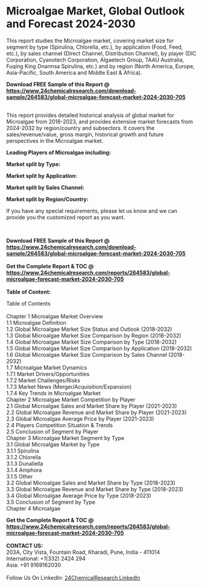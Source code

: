 <h1>Microalgae Market, Global Outlook and Forecast 2024-2030</h1><p>
</p><p>
This report studies the Microalgae market, covering market size for segment by type (Spirulina, Chlorella, etc.), by application (Food, Feed, etc.), by sales channel (Direct Channel, Distribution Channel), by player (DIC Corporation, Cyanotech Corporation, Algaetech Group, TAAU Australia, Fuqing King Dnarmsa Spirulina, etc.) and by region (North America, Europe, Asia-Pacific, South America and Middle East &amp; Africa).</p><p>
</p><div><b>Download FREE Sample of this Report @ 
            <a href="https://www.24chemicalresearch.com/download-sample/264583/global-microalgae-forecast-market-2024-2030-705">
            https://www.24chemicalresearch.com/download-sample/264583/global-microalgae-forecast-market-2024-2030-705</a></b></div><br><p>
This report provides detailed historical analysis of global market for Microalgae from 2018-2023, and provides extensive market forecasts from 2024-2032 by region/country and subsectors. It covers the sales/revenue/value, gross margin, historical growth and future perspectives in the Microalgae market.</p><p>
</p><p>
<strong>Leading Players of Microalgae including:</strong>
</p><p>
<strong>Market split by Type:</strong></p><p>
</p><p>
<strong>Market split by Application:</strong></p><p>
</p><p>
<strong>Market split by Sales Channel:</strong></p><p>
</p><p>
<strong>Market split by Region/Country:</strong></p><p>
</p><p>
If you have any special requirements, please let us know and we can provide you the customized report as you want.</p><p>
 </p><div><b>Download FREE Sample of this Report @ 
            <a href="https://www.24chemicalresearch.com/download-sample/264583/global-microalgae-forecast-market-2024-2030-705">
            https://www.24chemicalresearch.com/download-sample/264583/global-microalgae-forecast-market-2024-2030-705</a></b></div><br><div><b>Get the Complete Report & TOC @ 
            <a href="https://www.24chemicalresearch.com/reports/264583/global-microalgae-forecast-market-2024-2030-705">
            https://www.24chemicalresearch.com/reports/264583/global-microalgae-forecast-market-2024-2030-705</a></b></div><br>
            <b>Table of Content:</b><p>Table of Contents<br />
<br />
Chapter 1 Microalgae Market Overview<br />
    1.1 Microalgae Definition<br />
    1.2 Global Microalgae Market Size Status and Outlook (2018-2032)<br />
    1.3 Global Microalgae Market Size Comparison by Region (2018-2032)<br />
    1.4 Global Microalgae Market Size Comparison by Type (2018-2032)<br />
    1.5 Global Microalgae Market Size Comparison by Application (2018-2032)<br />
    1.6 Global Microalgae Market Size Comparison by Sales Channel (2018-2032)<br />
    1.7 Microalgae Market Dynamics<br />
        1.7.1 Market Drivers/Opportunities<br />
        1.7.2 Market Challenges/Risks<br />
        1.7.3 Market News (Merger/Acquisition/Expansion)<br />
        1.7.4 Key Trends in Microalgae Market<br />
Chapter 2 Microalgae Market Competition by Player<br />
    2.1 Global Microalgae Sales and Market Share by Player (2021-2023)<br />
    2.2 Global Microalgae Revenue and Market Share by Player (2021-2023)<br />
    2.3 Global Microalgae Average Price by Player (2021-2023)<br />
    2.4 Players Competition Situation & Trends<br />
    2.5 Conclusion of Segment by Player<br />
Chapter 3 Microalgae Market Segment by Type<br />
    3.1 Global Microalgae Market by Type<br />
        3.1.1 Spirulina<br />
        3.1.2 Chlorella<br />
        3.1.3 Dunaliella<br />
        3.1.4 Amphora<br />
        3.1.5 Other<br />
    3.2 Global Microalgae Sales and Market Share by Type (2018-2023)<br />
    3.3 Global Microalgae Revenue and Market Share by Type (2018-2023)<br />
    3.4 Global Microalgae Average Price by Type (2018-2023)<br />
    3.5 Conclusion of Segment by Type<br />
Chapter 4 Microalgae</p><div><b>Get the Complete Report & TOC @ 
            <a href="https://www.24chemicalresearch.com/reports/264583/global-microalgae-forecast-market-2024-2030-705">
            https://www.24chemicalresearch.com/reports/264583/global-microalgae-forecast-market-2024-2030-705</a></b></div><br><b>CONTACT US:</b><br>
            203A, City Vista, Fountain Road, Kharadi, Pune, India - 411014<br>
            International: +1(332) 2424 294<br>
            Asia: +91 9169162030 <br><br>
            Follow Us On LinkedIn: <a href="https://www.linkedin.com/company/24chemicalresearch/">24ChemicalResearch LinkedIn</a>